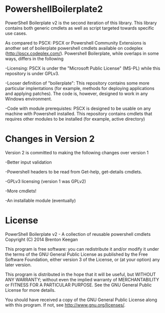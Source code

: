 PowershellBoilerplate2
======================

PowerShell Boilerplate v2 is the second iteration of this library. This library contains both generic cmdlets as well as script targeted towards specific use cases. 

As compared to PSCX: PSCX or Powershell Community Extensions is another set of boilerplate powershell cmdlets available on codeplex (http://pscx.codeplex.com/). Powershell Boilerplate, while overlaps in some ways, differs in the following

-Licensing: PSCX is under the "Microsoft Public License" (MS-PL) while this repository is under GPLv3.

-Looser definition of "boilerplate": This repository contains some more particular implentations (for example, methods for deploying applications and applying patches). The code is, however, designed to work in any Windows environment. 

-Code with module prerequistes: PSCX is designed to be usable on any machine with Powershell installed. This repository contains cmdlets that requires other modules to be installed (for example, active directory)

Changes in Version 2
======================
Version 2 is committed to making the following changes over version 1

-Better input validation

-Powershell headers to be read from Get-help, get-details cmdlets.

-GPLv3 licensing (version 1 was GPLv2)

-More cmdlets!

-An installable module (eventually)

License
======================
PowerShell Boilerplate v2 - A collection of reusable powershell cmdlets
Copyright (C) 2014  Brenton Keegan

This program is free software: you can redistribute it and/or modify
it under the terms of the GNU General Public License as published by
the Free Software Foundation, either version 3 of the License, or
(at your option) any later version.

This program is distributed in the hope that it will be useful,
but WITHOUT ANY WARRANTY; without even the implied warranty of
MERCHANTABILITY or FITNESS FOR A PARTICULAR PURPOSE.  See the
GNU General Public License for more details.

You should have received a copy of the GNU General Public License
along with this program.  If not, see <http://www.gnu.org/licenses/>.
